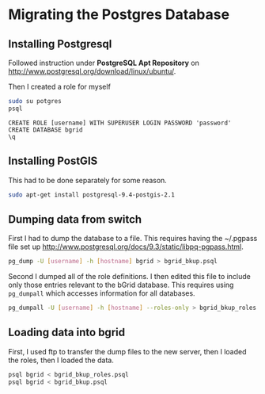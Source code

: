# Migrating the Postgres Database
## Installing Postgresql 
Followed instruction under **PostgreSQL Apt Repository** on http://www.postgresql.org/download/linux/ubuntu/. 

Then I created a role for myself 
```bash 
sudo su potgres
psql
```

```psql
CREATE ROLE [username] WITH SUPERUSER LOGIN PASSWORD 'password'
CREATE DATABASE bgrid
\q
```

## Installing PostGIS
This had to be done separately for some reason. 
```bash 
sudo apt-get install postgresql-9.4-postgis-2.1
```

## Dumping data from switch 
First I had to dump the database to a file. This requires having the ~/.pgpass file set up http://www.postgresql.org/docs/9.3/static/libpq-pgpass.html. 
 
```bash
pg_dump -U [username] -h [hostname] bgrid > bgrid_bkup.psql
```

Second I dumped all of the role definitions. I then edited this file to include only those entries relevant to the bGrid database. This requires using `pg_dumpall` which accesses information for all databases. 

```bash 
pg_dumpall -U [username] -h [hostname] --roles-only > bgrid_bkup_roles.psql
```

## Loading data into bgrid
First, I used ftp to transfer the dump files to the new server, then I loaded the roles, then I loaded the data. 
```bash
psql bgrid < bgrid_bkup_roles.psql
psql bgrid < bgrid_bkup.psql
```
